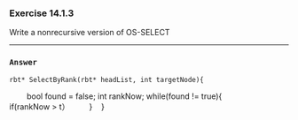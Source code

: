 ### Exercise 14.1.3
Write a nonrecursive version of OS-SELECT
***
### `Answer`
    rbt* SelectByRank(rbt* headList, int targetNode){
            bool found = false;
            int rankNow;
            while(found != true){
                    if(rankNow > t）
            }
    }

